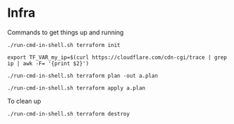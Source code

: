 # Infra


Commands to get things up and running
```
./run-cmd-in-shell.sh terraform init

export TF_VAR_my_ip=$(curl https://cloudflare.com/cdn-cgi/trace | grep ip | awk -F= '{print $2}')

./run-cmd-in-shell.sh terraform plan -out a.plan

./run-cmd-in-shell.sh terraform apply a.plan
```

To clean up
```
./run-cmd-in-shell.sh terraform destroy
```
